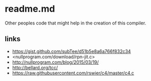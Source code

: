 # readme.md

Other peoples code that might help in the creation of this compiler.

## links

* <https://gist.github.com/subTee/d51b5e8a6a766f832c34>
* <nullprogram.com/download/rpn-jit.c>
* <http://nullprogram.com/blog/2015/03/19/>
* <http://bellard.org/tcc/>
* <https://raw.githubusercontent.com/rswier/c4/master/c4.c>

